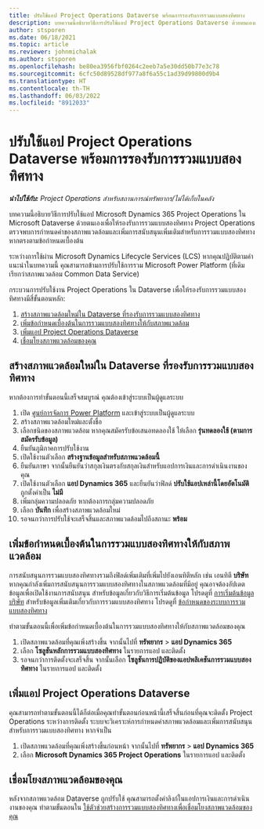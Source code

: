 ```yaml
---
title: ปรับใช้แอป Project Operations Dataverse พร้อมการรองรับการรวมแบบสองทิศทาง
description: บทความนี้อธิบายวิธีการปรับใช้แอป Project Operations Dataverse ด้วยตนเองเพื่อให้รองรับการรวมแบบสองทิศทาง
author: stsporen
ms.date: 06/18/2021
ms.topic: article
ms.reviewer: johnmichalak
ms.author: stsporen
ms.openlocfilehash: be80ea3956fbf0264c2eeb7a5e30dd50b77e3c78
ms.sourcegitcommit: 6cfc50d89528df977a8f6a55c1ad39d99800d9b4
ms.translationtype: HT
ms.contentlocale: th-TH
ms.lasthandoff: 06/03/2022
ms.locfileid: "8912033"
---
```

# <a name="manually-deploy-the-project-operations-dataverse-app-with-dual-write-support"></a>ปรับใช้แอป Project Operations Dataverse พร้อมการรองรับการรวมแบบสองทิศทาง

_**นำไปใช้กับ:** Project Operations สำหรับสถานการณ์ทรัพยากร/ไม่ได้เก็บในคลัง_

บทความนี้อธิบายวิธีการปรับใช้แอป Microsoft Dynamics 365 Project Operations ใน Microsoft Dataverse ด้วยตนเองเพื่อให้รองรับการรวมแบบสองทิศทาง Project Operations ตรวจพบการกำหนดค่าของสภาพแวดล้อมและเพิ่มการสนับสนุนเพิ่มเติมสำหรับการรวมแบบสองทิศทางหากตรงตามข้อกำหนดเบื้องต้น

ระหว่างการใช้ผ่าน Microsoft Dynamics Lifecycle Services (LCS) หากคุณปฏิบัติตามคำแนะนำในบทความนี้ คุณสามารถข้ามการปรับใช้การรวม Microsoft Power Platform (ที่เดิมเรียกว่าสภาพแวดล้อม Common Data Service)

กระบวนการปรับใช้งาน Project Operations ใน Dataverse เพื่อให้รองรับการรวมแบบสองทิศทางมีสี่ขั้นตอนหลัก:

1. [สร้างสภาพแวดล้อมใหม่ใน Dataverse ที่รองรับการรวมแบบสองทิศทาง](#create)
2. [เพิ่มข้อกำหนดเบื้องต้นในการรวมแบบสองทิศทางให้กับสภาพแวดล้อม](#prerequisites)
3. [เพิ่มแอป Project Operations Dataverse](#dataverse)
4. [เชื่อมโยงสภาพแวดล้อมของคุณ](#link)

## <a name="create-a-new-environment-in-dataverse-that-supports-dual-write"></a><a name="create"></a>สร้างสภาพแวดล้อมใหม่ใน Dataverse ที่รองรับการรวมแบบสองทิศทาง

หากต้องการทำขั้นตอนนี้เสร็จสมบูรณ์ คุณต้องเข้าสู่ระบบเป็นผู้ดูแลระบบ

1. เปิด [ศูนย์การจัดการ Power Platform](https://admin.powerplatform.com) และเข้าสู่ระบบเป็นผู้ดูแลระบบ
2. สร้างสภาพแวดล้อมใหม่และตั้งชื่อ
3. เลือกชนิดของสภาพแวดล้อม หากคุณสมัครรับข้อเสนอทดลองใช้ ให้เลือก **รุ่นทดลองใช้ (ตามการสมัครรับข้อมูล)**
4. ยืนยันภูมิภาคการปรับใช้งาน
5. เปิดใช้งานตัวเลือก **สร้างฐานข้อมูลสำหรับสภาพแวดล้อมนี้** 
6. ยืนยันภาษา จากนั้นยืนยันว่าสกุลเงินตรงกับสกุลเงินสำหรับแอปการเงินและการดำเนินงานของคุณ
7. เปิดใช้งานตัวเลือก **แอป Dynamics 365** และยืนยันว่าฟิลด์ **ปรับใช้แอปเหล่านี้โดยอัตโนมัติ** ถูกตั้งค่าเป็น **ไม่มี**
8. เพิ่มกลุ่มความปลอดภัย หากต้องการกลุ่มความปลอดภัย
9. เลือก **บันทึก** เพื่อสร้างสภาพแวดล้อมใหม่
10. รอจนกว่าการปรับใช้จะเสร็จสิ้นและสภาพแวดล้อมไปถึงสถานะ **พร้อม**

## <a name="add-dual-write-prerequisites-to-the-environment"></a><a name="prerequisites"></a>เพิ่มข้อกำหนดเบื้องต้นในการรวมแบบสองทิศทางให้กับสภาพแวดล้อม

การสนับสนุนการรวมแบบสองทิศทางรวมถึงฟิลด์เพิ่มเติมที่เพิ่มไปยังเอนทิตีหลัก เช่น เอนทิตี **บริษัท** หากคุณกำลังเพิ่มการสนับสนุนการรวมแบบสองทิศทางในสภาพแวดล้อมที่มีอยู่ คุณอาจต้องอัปเดตข้อมูลเพื่อเปิดใช้งานการสนับสนุน สำหรับข้อมูลเกี่ยวกับวิธีการเริ่มต้นข้อมูล โปรดดูที่ [การเริ่มต้นข้อมูลบริษัท](/dynamics365/fin-ops-core/dev-itpro/data-entities/dual-write/bootstrap-company-data) สำหรับข้อมูลเพิ่มเติมเกี่ยวกับการรวมแบบสองทิศทาง โปรดดูที่ [ข้อกำหนดของระบบการรวมแบบสองทิศทาง](/dynamics365/fin-ops-core/dev-itpro/data-entities/dual-write/dual-write-system-req)

ทำตามขั้นตอนนี้เพื่อเพิ่มข้อกำหนดเบื้องต้นในการรวมแบบสองทิศทางให้กับสภาพแวดล้อมของคุณ

1. เปิดสภาพแวดล้อมที่คุณเพิ่งสร้างขึ้น จากนั้นไปที่ **ทรัพยากร** \> **แอป Dynamics 365**
2. เลือก **โซลูชันหลักการรวมแบบสองทิศทาง** ในรายการแอป และติดตั้ง
3. รอจนกว่าการติดตั้งจะเสร็จสิ้น จากนั้นเลือก **โซลูชันการปฏิบัติของแอปพลิเคชันการรวมแบบสองทิศทาง** ในรายการแอป และติดตั้ง

## <a name="add-the-project-operations-dataverse-app"></a><a name="dataverse"></a>เพิ่มแอป Project Operations Dataverse

คุณสามารถทำตามขั้นตอนนี้ได้ก็ต่อเมื่อคุณทำขั้นตอนก่อนหน้านี้เสร็จสิ้นก่อนที่คุณจะติดตั้ง Project Operations ระหว่างการติดตั้ง ระบบจะวิเคราะห์การกำหนดค่าสภาพแวดล้อมและเพิ่มการสนับสนุนสำหรับการรวมแบบสองทิศทาง หากจำเป็น

1. เปิดสภาพแวดล้อมที่คุณเพิ่งสร้างขึ้นก่อนหน้า จากนั้นไปที่ **ทรัพยากร** \> **แอป Dynamics 365**
2. เลือก **Microsoft Dynamics 365 Project Operations** ในรายการแอป และติดตั้ง

## <a name="link-your-environments"></a><a name="link"></a>เชื่อมโยงสภาพแวดล้อมของคุณ

หลังจากสภาพแวดล้อม Dataverse ถูกปรับใช้ คุณสามารถตั้งค่าลิงก์ในแอปการเงินและการดำเนินงานของคุณ ทำตามขั้นตอนใน [ใช้ตัวช่วยสร้างการรวมแบบสองทิศทางเพื่อเชื่อมโยงสภาพแวดล้อมของคุณ](/dynamics365/fin-ops-core/dev-itpro/data-entities/dual-write/link-your-environment)
